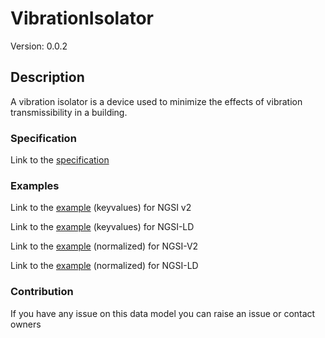 # VibrationIsolator
Version: 0.0.2

## Description 

A vibration isolator is a device used to minimize the effects of vibration transmissibility in a building.
### Specification

Link to the [specification](https://github.com/smart-data-models/incubated/tree/master/SAREF/s4bldg/VibrationIsolator/doc/spec.md)

### Examples

Link to the [example](https://github.com/smart-data-models/incubated/tree/master/SAREF/s4bldg/VibrationIsolator/examples/example.json) (keyvalues) for NGSI v2

Link to the [example](https://github.com/smart-data-models/incubated/tree/master/SAREF/s4bldg/VibrationIsolator/examples/example.jsonld) (keyvalues) for NGSI-LD

Link to the [example](https://github.com/smart-data-models/incubated/tree/master/SAREF/s4bldg/VibrationIsolator/examples/example-normalized.json) (normalized) for NGSI-V2

Link to the [example](https://github.com/smart-data-models/incubated/tree/master/SAREF/s4bldg/VibrationIsolator/examples/example-normalized.jsonld) (normalized) for NGSI-LD
### Contribution

 If you have any issue on this data model you can raise an issue or contact owners
